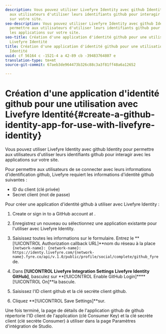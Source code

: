 ```yaml
---
description: Vous pouvez utiliser Livefyre Identity avec github Identity pour permettre
  aux utilisateurs d'utiliser leurs identifiants github pour interagir avec les applications
  sur votre site.
seo-description: Vous pouvez utiliser Livefyre Identity avec github Identity pour
  permettre aux utilisateurs d'utiliser leurs identifiants github pour interagir avec
  les applications sur votre site.
seo-title: Création d'une application d'identité github pour une utilisation avec
  Livefyre Identité
title: Création d'une application d'identité github pour une utilisation avec Livefyre
  Identité
uuid: cf 56164 c -1521-4 a 42-89 cb -39483764807 e
translation-type: tm+mt
source-git-commit: 67aeb3de964473b326c88c3a3f81ff48a6a12652

---
```



# Création d'une application d'identité github pour une utilisation avec Livefyre Identité{#create-a-github-identity-app-for-use-with-livefyre-identity}

Vous pouvez utiliser Livefyre Identity avec github Identity pour permettre aux utilisateurs d'utiliser leurs identifiants github pour interagir avec les applications sur votre site.

Pour permettre aux utilisateurs de se connecter avec leurs informations d'identification github, Livefyre requiert les informations d'identité github suivantes :

* ID du client (clé privée)
* Secret client (mot de passe)

Pour créer une application d'identité github à utiliser avec Livefyre Identity :

1. Create or sign in to a GitHub account at [](https://github.com/settings/developers).
1. Enregistrez un nouveau ou sélectionnez une application existante pour l'utiliser avec Livefyre Identity.
1. Saisissez toutes les informations sur le formulaire. Entrez le **[!UICONTROL Authorization callback URL]**nom du réseau à la place `{network-name}: {network-name}: https://identy.livefyre.com/{network-name}.fyre.co/api/v.1.0/public/profile/social/complete/github_fyre`de.

1. Dans **[!UICONTROL Livefyre Integration Settings Livefyre Identity GitHub]**, basculez sur **[!UICONTROL Enable GitHub Login]****[!UICONTROL On]**la bascule.

1. Saisissez l'ID client github et la clé secrète client github.
1. Cliquez **[!UICONTROL Save Settings]**sur.

Une fois terminé, la page de détails de l'application github de github répertorie l'ID client de l'application (clé Consumer Key) et la clé secrète client (clé secrète Consumer) à utiliser dans la page Paramètres d'intégration de Studio.
